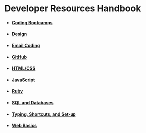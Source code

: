 # Developer Resources Handbook

* #### [Coding Bootcamps](./bootcamps/bootcamps.md)
* #### [Design](./design/design.md)
* #### [Email Coding](./email-coding/email-coding.md)
* #### [GitHub](./github/github.md)
* #### [HTML/CSS](./html-css/html-css.md)
* #### [JavaScript](./js/js.md)
* #### [Ruby](./ruby/ruby.md)
* #### [SQL and Databases](./db/sql-db.md)
* #### [Typing, Shortcuts, and Set-up](./shortcuts/shortcuts.md)
* #### [Web Basics](./web/web.md)
